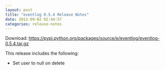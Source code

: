 ```yaml
---
layout: post
title: "eventlog 0.5.4 Release Notes"
date: 2012-09-02 02:44:57
categories: release-notes
---
```


Download: <https://pypi.python.org/packages/source/e/eventlog/eventlog-0.5.4.tar.gz>

This release includes the following:

* Set user to null on delete
